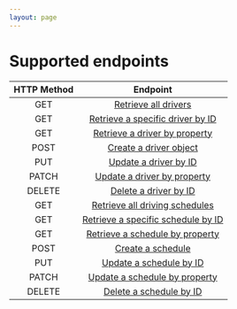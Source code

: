 ```yaml
---
layout: page
---
```


# Supported endpoints

| HTTP Method | Endpoint |
| :--------------: | :--------------: |
| GET | [Retrieve all drivers](../reference/2-operations/drivers-get-all-drivers.md) |
| GET | [Retrieve a specific driver by ID](../reference/2-operations/drivers-get-driver-by-id) |
| GET | [Retrieve a driver by property](../reference/2-operations/drivers-get-driver-by-property) |
| POST | [Create a driver object](../reference/2-operations/drivers-create-driver.md) |
| PUT | [Update a driver by ID](../reference/2-operations/drivers-update-driver-by-id.md) |
| PATCH | [Update a driver by property](../reference/2-operations/drivers-update-driver-by-property.md) |
| DELETE | [Delete a driver by ID](../reference/2-operations/drivers-delete-driver-by-id.md) |
| GET | [Retrieve all driving schedules](../reference/2-operations/schedules-get-all-schedules.md) |
| GET | [Retrieve a specific schedule by ID](../reference/2-operations/schedules-get-schedule-by-id) |
| GET | [Retrieve a schedule by property](../reference/2-operations/schedules-get-schedule-by-property) |
| POST | [Create a schedule](../reference/2-operations/schedules-create-schedule.md) |
| PUT | [Update a schedule by ID](../reference/2-operations/schedules-update-schedule-by-id.md) |
| PATCH | [Update a schedule by property](../reference/2-operations/schedules-update-schedule-by-property.md) |
| DELETE | [Delete a schedule by ID](../reference/2-operations/schedules-delete-schedule-by-id.md) |
